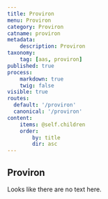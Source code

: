 ```yaml
---
title: Proviron
menu: Proviron
category: Proviron
catname: proviron
metadata:
    description: Proviron
taxonomy:
    tag: [aas, proviron]
published: true
process:
    markdown: true
    twig: false
visible: true
routes:
  default: '/proviron'
  canonical: '/proviron'
content:
    items: @self.children
    order:
        by: title
        dir: asc
---
```

## Proviron
Looks like there are no text here.
